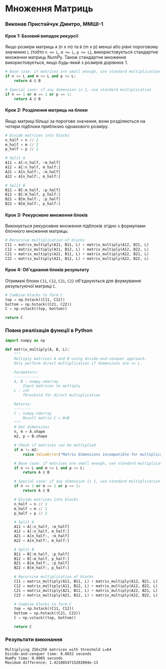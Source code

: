 # Множення Матриць

### Виконав Пристайчук Дмитро, ММШІ-1

#### Крок 1: Базовий випадок рекурсії

Якщо розміри матриць `A` (n x m) та `B` (m x p) менші або рівні пороговому значенню `L` (тобто `n <= L`, `m <= L`, `p <= L`), використовується стандартне множення матриць NumPy. Також стандартне множення використовується, якщо будь-який з розмірів дорівнює 1.

```python
# Base case: if matrices are small enough, use standard multiplication
if n <= L and m <= L and p <= L:
    return A @ B

# Special case: if any dimension is 1, use standard multiplication
if n == 1 or m == 1 or p == 1:
    return A @ B
```

#### Крок 2: Розділення матриць на блоки

Якщо матриці більші за порогове значення, вони розділяються на чотири підблоки приблизно однакового розміру.

```python
# Divide matrices into blocks
n_half = n // 2
m_half = m // 2
p_half = p // 2

# Split A
A11 = A[:n_half, :m_half]
A12 = A[:n_half, m_half:]
A21 = A[n_half:, :m_half]
A22 = A[n_half:, m_half:]

# Split B
B11 = B[:m_half, :p_half]
B12 = B[:m_half, p_half:]
B21 = B[m_half:, :p_half]
B22 = B[m_half:, p_half:]
```

#### Крок 3: Рекурсивне множення блоків

Виконується рекурсивне множення підблоків згідно з формулами блочного множення матриць:

```python
# Recursive multiplication of blocks
C11 = matrix_multiply(A11, B11, L) + matrix_multiply(A12, B21, L)
C12 = matrix_multiply(A11, B12, L) + matrix_multiply(A12, B22, L)
C21 = matrix_multiply(A21, B11, L) + matrix_multiply(A22, B21, L)
C22 = matrix_multiply(A21, B12, L) + matrix_multiply(A22, B22, L)
```

#### Крок 4: Об'єднання блоків результату

Отримані блоки `C11`, `C12`, `C21`, `C22` об'єднуються для формування результуючої матриці `C`.

```python
# Combine blocks to form C
top = np.hstack((C11, C12))
bottom = np.hstack((C21, C22))
C = np.vstack((top, bottom))

return C
```

### Повна реалізація функції в Python

```python
import numpy as np

def matrix_multiply(A, B, L):
    """
    Multiply matrices A and B using divide-and-conquer approach.
    Only perform direct multiplication if dimensions are <= L.

    Parameters:
    -----------
    A, B : numpy.ndarray
        Input matrices to multiply
    L : int
        Threshold for direct multiplication

    Returns:
    --------
    C : numpy.ndarray
        Result matrix C = A×B
    """
    # Get dimensions
    n, m = A.shape
    m2, p = B.shape

    # Check if matrices can be multiplied
    if m != m2:
        raise ValueError("Matrix dimensions incompatible for multiplication")

    # Base case: if matrices are small enough, use standard multiplication
    if n <= L and m <= L and p <= L:
        return A @ B

    # Special case: if any dimension is 1, use standard multiplication
    if n == 1 or m == 1 or p == 1:
        return A @ B

    # Divide matrices into blocks
    n_half = n // 2
    m_half = m // 2
    p_half = p // 2

    # Split A
    A11 = A[:n_half, :m_half]
    A12 = A[:n_half, m_half:]
    A21 = A[n_half:, :m_half]
    A22 = A[n_half:, m_half:]

    # Split B
    B11 = B[:m_half, :p_half]
    B12 = B[:m_half, p_half:]
    B21 = B[m_half:, :p_half]
    B22 = B[m_half:, p_half:]

    # Recursive multiplication of blocks
    C11 = matrix_multiply(A11, B11, L) + matrix_multiply(A12, B21, L)
    C12 = matrix_multiply(A11, B12, L) + matrix_multiply(A12, B22, L)
    C21 = matrix_multiply(A21, B11, L) + matrix_multiply(A22, B21, L)
    C22 = matrix_multiply(A21, B12, L) + matrix_multiply(A22, B22, L)

    # Combine blocks to form C
    top = np.hstack((C11, C12))
    bottom = np.hstack((C21, C22))
    C = np.vstack((top, bottom))

    return C
```

### Результати виконання

```
Multiplying 256x256 matrices with threshold L=64
Divide-and-conquer time: 0.0032 seconds
NumPy time: 0.0005 seconds
Maximum difference: 1.4210854715202004e-13
```